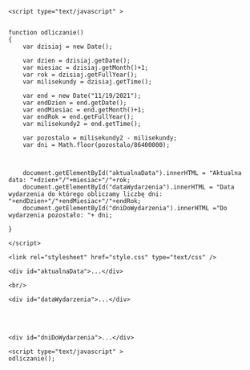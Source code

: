 <!DOCTYPE HTML>
<html lang="pl">
<head>
    <meta charset="utf-8" />
    <title>Odliczanie dni do wydarzenia </title>

    <script type="text/javascript" >


    function odliczanie()
    {
        var dzisiaj = new Date();

        var dzien = dzisiaj.getDate();
        var miesiac = dzisiaj.getMonth()+1;
        var rok = dzisiaj.getFullYear();
        var milisekundy = dzisiaj.getTime();

        var end = new Date("11/19/2021");
        var endDzien = end.getDate();
        var endMiesiac = end.getMonth()+1;
        var endRok = end.getFullYear();
        var milisekundy2 = end.getTime();

        var pozostalo = milisekundy2 - milisekundy;
        var dni = Math.floor(pozostalo/86400000); 



        document.getElementById("aktualnaData").innerHTML = "Aktualna data: "+dzien+"/"+miesiac+"/"+rok; 
        document.getElementById("dataWydarzenia").innerHTML = "Data wydarzenia do którego obliczamy liczbę dni: "+endDzien+"/"+endMiesiac+"/"+endRok;
        document.getElementById("dniDoWydarzenia").innerHTML ="Do wydarzenia pozostało: "+ dni;

    }

    </script>

    <link rel="stylesheet" href="style.css" type="text/css" />

</head>
<body>

<div id="container">
<div id="topBar">


    <div id="aktualnaData">...</div> 

    <br/>

    <div id="dataWydarzenia">...</div>
<br/>
<br/>

    <div id="dniDoWydarzenia">...</div> 

    <script type="text/javascript" >
    odliczanie();
</script>
<div id="footer">

</div>
</div>
</body>
</html>
